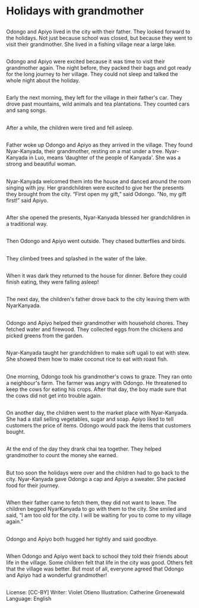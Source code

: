 # Holidays with grandmother

##
Odongo and Apiyo lived in the
city with their father.
They looked forward to the
holidays. Not just because
school was closed, but because
they went to visit their
grandmother.
She lived in a fishing village
near a large lake.

##
Odongo and Apiyo were excited
because it was time to visit
their grandmother again.
The night before, they packed
their bags and got ready for the
long journey to her village.
They could not sleep and talked
the whole night about the
holiday.

##
Early the next morning, they
left for the village in their
father's car.
They drove past mountains,
wild animals and tea
plantations.
They counted cars and sang
songs.

##
After a while, the children were
tired and fell asleep.

##
Father woke up Odongo and
Apiyo as they arrived in the
village.
They found Nyar-Kanyada, their
grandmother, resting on a mat
under a tree.
Nyar-Kanyada in Luo, means
‘daughter of the people of
Kanyada'.
She was a strong and beautiful
woman.

##
Nyar-Kanyada welcomed them
into the house and danced
around the room singing with
joy.
Her grandchildren were excited
to give her the presents they
brought from the city.
“First open my gift,” said
Odongo.
“No, my gift first!” said Apiyo.

##
After she opened the presents,
Nyar-Kanyada blessed her
grandchildren in a traditional
way.

##
Then Odongo and Apiyo went
outside. They chased butterflies
and birds.

##
They climbed trees and
splashed in the water of the
lake.

##
When it was dark they returned
to the house for dinner.
Before they could finish eating,
they were falling asleep!

##
The next day, the children's
father drove back to the city
leaving them with NyarKanyada.

##
Odongo and Apiyo helped their
grandmother with household
chores.
They fetched water and
firewood.
They collected eggs from the
chickens and picked greens
from the garden.

##
Nyar-Kanyada taught her
grandchildren to make soft ugali
to eat with stew.
She showed them how to make
coconut rice to eat with roast
fish.

##
One morning, Odongo took his
grandmother's cows to graze.
They ran onto a neighbour's
farm.
The farmer was angry with
Odongo. He threatened to keep
the cows for eating his crops.
After that day, the boy made
sure that the cows did not get
into trouble again.

##
On another day, the children
went to the market place with
Nyar-Kanyada.
She had a stall selling
vegetables, sugar and soap.
Apiyo liked to tell customers the
price of items.
Odongo would pack the items
that customers bought.

##
At the end of the day they
drank chai tea together.
They helped grandmother to
count the money she earned.

##
But too soon the holidays were
over and the children had to go
back to the city.
Nyar-Kanyada gave Odongo a
cap and Apiyo a sweater.
She packed food for their
journey.

##
When their father came to fetch
them, they did not want to
leave.
The children begged NyarKanyada to go with them to the
city.
She smiled and said, “I am too
old for the city. I will be waiting
for you to come to my village
again.”

##
Odongo and Apiyo both hugged
her tightly and said goodbye.

##
When Odongo and Apiyo went
back to school they told their
friends about life in the village.
Some children felt that life in
the city was good.
Others felt that the village was
better.
But most of all, everyone
agreed that Odongo and Apiyo
had a wonderful grandmother!

##
License: [CC-BY]
Writer: Violet Otieno
Illustration: Catherine Groenewald
Language: English
